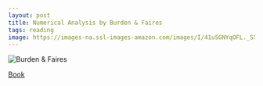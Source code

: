 ```yaml
---
layout: post
title: Numerical Analysis by Burden & Faires
tags: reading
image: https://images-na.ssl-images-amazon.com/images/I/41uSGNYqOFL._SX393_BO1,204,203,200_.jpg
---
```

![Burden & Faires](https://images-na.ssl-images-amazon.com/images/I/41uSGNYqOFL._SX393_BO1,204,203,200_.jpg)

[Book](https://www.amazon.com/dp/0538733519/)